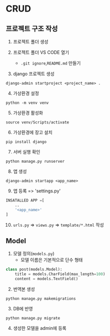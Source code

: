 # CRUD

## 프로젝트 구조 작성

1. 프로젝트 폴더 생성
2. 프로젝트 폴더 VS CODE 열기
    - `.git ignore`,`README.md` 만들기

3. django 프로젝트 생성
```
django-admin startproject <project_name> .
```

4. 가상환경 설정
```
python -m venv venv
```

5. 가상환경 활성화
```
source venv/Scripts/activate
```

6. 가상환경에 장고 설치
```
pip install django
```

7. 서버 실행 확인
```
python manage.py runserver
```

8. 앱 생성
```
django-admin startapp <app_name>
```

9. 앱 등록 => 'settings.py'
```python
INSATALLED APP =[
    ..
    '<app_name>'
]
```

10. `urls.py` => `views.py` => `template/*.html` 작성



## Model 

1. 모델 정의(`models.py`)
    - 모델 이름은 기본적으로 단수 형태

```python
class post(models.Model):
    title = models.CharField(max_length=100)
    content = models.TextField()

```

2. 번역본 생성
```
python manage.py makemigrations
```

3. DB에 반영
```
python manage.py migrate
```

4. 생성한 모델을 admin에 등록



